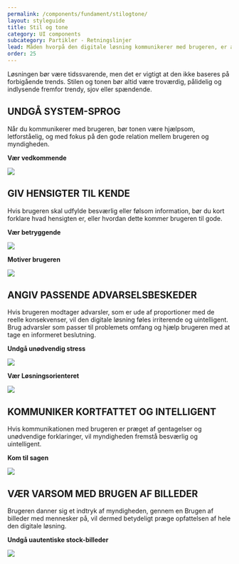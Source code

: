 ```yaml
---
permalink: /components/fundament/stilogtone/
layout: styleguide
title: Stil og tone
category: UI components
subcategory: Partikler - Retningslinjer
lead: Måden hvorpå den digitale løsning kommunikerer med brugeren, er afgørende for hvordan myndigheden opfattes. Sat lidt på  spidsen betyder dette, at hvis løsningen føles langtrukken, besværlig og uintelligent, vil myndigheden den repræsenterer opfattes ligeså. En digital løsning bør anvende en intelligent, venlig og vedkommende tone - nøjagtigt som du ville forvente af en god menneskelig servicemedarbejder. 
order: 25
---
```


Løsningen bør være tidssvarende, men det er vigtigt at den ikke baseres på forbigående trends. Stilen og tonen bør altid være troværdig, pålidelig og indlysende  fremfor trendy, sjov eller spændende. 

## UNDGÅ SYSTEM-SPROG

Når du kommunikerer med brugeren, bør tonen være hjælpsom, letforståelig, og med fokus på den gode relation mellem brugeren og myndigheden. 

<div class="grid-full">
    <div class="width-one-third">
        <p><strong>Vær vedkommende</strong></p>
    </div>
    <div class="width-two-thirds">
        <img src="{{ site.baseurl }}/img/retningslinjer/dodont.png"
        style="">
    </div>
</div>

## GIV HENSIGTER TIL KENDE 

Hvis brugeren skal udfylde besværlig eller følsom information, bør du kort forklare hvad hensigten er, eller hvordan dette kommer brugeren til gode. 


<div class="grid-full">
    <div class="width-one-third">
        <p><strong>Vær betryggende</strong></p>
    </div>
    <div class="width-two-thirds">
        <img src="{{ site.baseurl }}/img/retningslinjer/dodont.png"
        style="">
    </div>
</div>

<div class="grid-full">
    <div class="width-one-third">
        <p><strong>Motiver brugeren</strong></p>
    </div>
    <div class="width-two-thirds">
        <img src="{{ site.baseurl }}/img/retningslinjer/dodont.png"
        style="">
    </div>
</div>

## ANGIV PASSENDE ADVARSELSBESKEDER

Hvis brugeren modtager advarsler, som er ude af proportioner med de reelle konsekvenser, vil den digitale løsning føles irriterende og uintelligent. Brug advarsler som passer til problemets omfang og hjælp brugeren med at tage en informeret beslutning.  


<div class="grid-full">
    <div class="width-one-third">
        <p><strong>Undgå unødvendig stress</strong></p>
    </div>
    <div class="width-two-thirds">
        <img src="{{ site.baseurl }}/img/retningslinjer/dodont_stilogtone_1.PNG"
        style="">
    </div>
</div>

<div class="grid-full">
    <div class="width-one-third">
        <p><strong>Vær Løsningsorienteret</strong></p>
    </div>
    <div class="width-two-thirds">
        <img src="{{ site.baseurl }}/img/retningslinjer/dodont_stilogtone_1.PNG"
        style="">
    </div>
</div>


## KOMMUNIKER KORTFATTET OG INTELLIGENT

Hvis kommunikationen med brugeren er præget af gentagelser og unødvendige forklaringer, vil myndigheden fremstå besværlig og uintelligent. 


<div class="grid-full">
    <div class="width-one-third">
        <p><strong>Kom til sagen</strong></p>
    </div>
    <div class="width-two-thirds">
        <img src="{{ site.baseurl }}/img/retningslinjer/dodont.png"
        style="">
    </div>
</div>

## VÆR VARSOM MED BRUGEN AF BILLEDER

Brugeren danner sig et indtryk af myndigheden, gennem en Brugen af billeder med mennesker på, vil dermed betydeligt præge opfattelsen af hele den digitale løsning. 


<div class="grid-full">
    <div class="width-one-third">
        <p><strong>Undgå uautentiske stock-billeder</strong></p>
    </div>
    <div class="width-two-thirds">
        <img src="{{ site.baseurl }}/img/retningslinjer/dodont.png"
        style="">
    </div>
</div>
